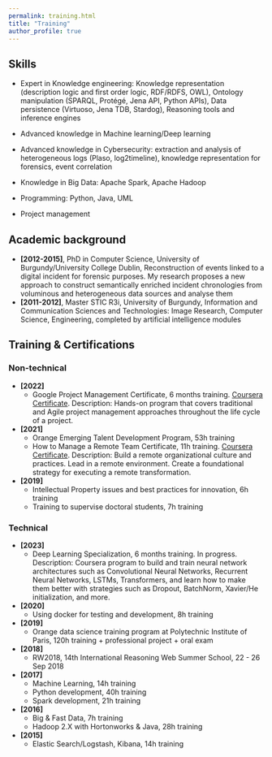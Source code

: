 ```yaml
---
permalink: training.html
title: "Training"
author_profile: true
---
```


## Skills
* Expert in Knowledge engineering: Knowledge representation (description logic and first order logic, RDF/RDFS, OWL), Ontology manipulation (SPARQL, Protégé, Jena API, Python APIs), Data persistence (Virtuoso, Jena TDB, Stardog), Reasoning tools and inference engines
* Advanced knowledge in Machine learning/Deep learning
* Advanced knowledge in Cybersecurity: extraction and analysis of heterogeneous logs (Plaso, log2timeline), knowledge representation for forensics, event correlation
* Knowledge in Big Data: Apache Spark, Apache Hadoop

* Programming: Python, Java, UML

* Project management

## Academic background
* **[2012-2015]**, PhD in Computer Science, University of Burgundy/University College Dublin, Reconstruction of events linked to a digital incident for forensic purposes. My research proposes a new approach to construct semantically enriched incident chronologies from voluminous and heterogeneous data sources and analyse them
* **[2011-2012]**, Master STIC R3i, University of Burgundy, Information and Communication Sciences and Technologies: Image Research, Computer Science, Engineering, completed by artificial intelligence modules

## Training & Certifications
### Non-technical
* **[2022]**
  * Google Project Management Certificate, 6 months training. [Coursera Certificate](https://github.com/yoanchabot/papers/raw/main/Coursera_SND53FTNS7UW.pdf). Description: Hands-on program that covers traditional and Agile project management approaches throughout the life cycle of a project.
* **[2021]**
  * Orange Emerging Talent Development Program, 53h training
  * How to Manage a Remote Team Certificate, 11h training. [Coursera Certificate](https://github.com/yoanchabot/papers/raw/main/Coursera_RMG4HE6FJHMT.pdf). Description: Build a remote organizational culture and practices. Lead in a remote environment. Create a foundational strategy for executing a remote transformation.
* **[2019]** 
  * Intellectual Property issues and best practices for innovation, 6h training
  * Training to supervise doctoral students, 7h training

### Technical
* **[2023]** 
  * Deep Learning Specialization, 6 months training. In progress. Description: Coursera program to build and train neural network architectures such as Convolutional Neural Networks, Recurrent Neural Networks, LSTMs, Transformers, and learn how to make them better with strategies such as Dropout, BatchNorm, Xavier/He initialization, and more. 
* **[2020]**
  * Using docker for testing and development, 8h training
* **[2019]**
  * Orange data science training program at Polytechnic Institute of Paris, 120h training + professional project + oral exam
* **[2018]**
  * RW2018, 14th International Reasoning Web Summer School, 22 - 26 Sep 2018  
* **[2017]**
  * Machine Learning, 14h training
  * Python development, 40h training
  * Spark development, 21h training
* **[2016]**
  * Big & Fast Data, 7h training
  * Hadoop 2.X with Hortonworks & Java, 28h training
* **[2015]**
  * Elastic Search/Logstash, Kibana, 14h training
